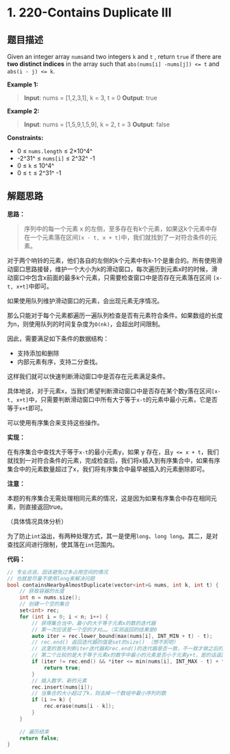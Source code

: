 

# 1. 220-Contains Duplicate Ⅲ

## 题目描述

Given an integer array `nums`and two integers `k` and `t` , return `true` if there are **two distinct indices** in the array such that `abs(nums[i] -nums[j]) <= t` and `abs(i - j) <= k`.

**Example 1:**
> **Input**: nums = [1,2,3,1], k = 3, t = 0
> **Output**: true

**Example 2:**

> **Input**: nums = [1,5,9,1,5,9], k = 2, t = 3
> **Output**: false

**Constraints:**

- 0 $\leq$ `nums.length` $\leq$ 2$\times$10^4^ 
- -2^31^ $\leq$ `nums[i]` $\leq$ 2^32^ -1
- 0  $\leq$ `k`  $\leq$ 10^4^
- 0  $\leq$ `t` $\leq$ 2^31^ -1



## 解题思路

**思路：**

> 序列中的每一个元素 x 的左侧，至多存在有k个元素，如果这k个元素中存在一个元素落在区间`[x - t, x + t]`中，我们就找到了一对符合条件的元素。

对于两个响铃的元素，他们各自的左侧的k个元素中有k-1个是重合的。所有使用滑动窗口思路接替，维护一个大小为k的滑动窗口，每次遍历到元素x时的时候，滑动窗口中包含x前面的最多k个元素，只需要检查窗口中是否存在元素落在区间 `[x-t, x+t]`中即可。



如果使用队列维护滑动窗口的元素，会出现元素无序情况。

那么只能对于每个元素都遍历一遍队列检查是否有元素符合条件。如果数组的长度为n，则使用队列的时间复杂度为`O(nk)`，会超出时间限制。

因此，需要满足如下条件的数据结构：

- 支持添加和删除
- 内部元素有序，支持二分查找。

这样我们就可以快速判断滑动窗口中是否存在元素满足条件。

具体地说，对于元素x，当我们希望判断滑动窗口中是否存在某个数y落在区间`[x-t, x+t]`中，只需要判断滑动窗口中所有大于等于`x-t`的元素中最小元素，它是否等于`x+t`即可。

可以使用有序集合来支持这些操作。



**实现：**

在有序集合中查找大于等于`x-t`的最小元素y，如果 y 存在，且`y <= x + t`，我们就找到一对符合条件的元素，完成检查后，我们将x插入到有序集合中，如果有序集合中的元素数量超过了x，我们将有序集合中最早被插入的元素删除即可。



**注意：**

本题的有序集合无需处理相同元素的情况，这是因为如果有序集合中存在相同元素，则直接返回true。

（具体情况具体分析）

为了防止`int`溢出，有两种处理方式，其一是使用`long`、`long long`。其二，是对查找区间进行限制，使其落在`int`范围内。



**代码：**

```C++
// 专业点说，因该避免过多占用空间的情况
// 也就是尽量不使用long来解决问题
bool containsNearbyAlmostDuplicate(vector<int>& nums, int k, int t) {
    // 获取容器的长度
    int n = nums.size();
    // 创建一个空的集合
    set<int> rec;
    for (int i = 0; i < n; i++) {
        // 获得集合当中，最小的大于等于元素x的数的迭代器
        // 第一次应该是一个空的才对……（实测返回的结果是0
        auto iter = rec.lower_bound(max(nums[i], INT_MIN + t) - t);
        // rec.end() 返回迭代器的值是set的size() （想不到吧）
        // 这里的首先判断iter迭代器和rec.end()的迭代器是否一致，不一致才做之后的比较
        // 第二个比较的是大于等于元素x的数字中最小的元素是否小于元素y+t，是的话返回true
        if (iter != rec.end() && *iter <= min(nums[i], INT_MAX - t) + t) {
            return true;
        }
        // 插入数字，新的元素
        rec.insert(nums[i]);
        // 当集合的大小超过了k，则去掉一个数组中最小序列的数
        if (i >= k) {
            rec.erase(nums[i - k]);
        }
    }
    
    // 遍历结束
    return false;
}

```

